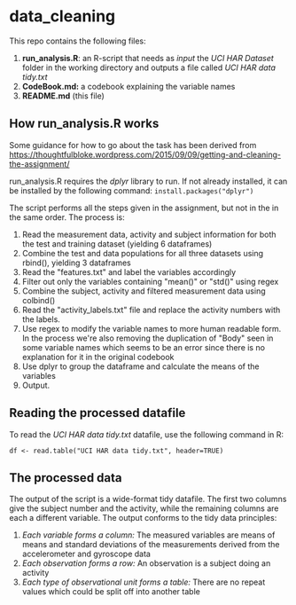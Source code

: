 # data_cleaning

This repo contains the following files:
1. **run_analysis.R**: an R-script that needs as _input_ the *UCI HAR Dataset* folder in the working directory and outputs a file called *UCI HAR data tidy.txt*
2. **CodeBook.md:** a codebook explaining the variable names 
3. **README.md** (this file)

## How run_analysis.R works

Some guidance for how to go about the task has been derived from https://thoughtfulbloke.wordpress.com/2015/09/09/getting-and-cleaning-the-assignment/

run_analysis.R requires the _dplyr_ library to run. If not already installed, it can be installed by the following command:
`install.packages("dplyr")`

The script performs all the steps given in the assignment, but not in the in the same order. The process is:

1. Read the measurement data, activity and subject information for both the test and training dataset (yielding 6 dataframes)
2. Combine the test and data populations for all three datasets using rbind(), yielding 3 dataframes
3. Read the "features.txt" and label the variables accordingly
4. Filter out only the variables containing "mean()" or "std()" using regex
5. Combine the subject, activity and filtered measurement data using colbind()
6. Read the "activity_labels.txt" file and replace the activity numbers with the labels.
7. Use regex to modify the variable names to more human readable form. In the process we're also removing the duplication of "Body" seen in some variable names which seems to be an error since there is no explanation for it in the original codebook
8. Use dplyr to group the dataframe and calculate the means of the variables
9. Output.

## Reading the processed datafile
To read the *UCI HAR data tidy.txt* datafile, use the following command in R:

`df <- read.table("UCI HAR data tidy.txt", header=TRUE)`

## The processed data
The output of the script is a wide-format tidy datafile. The first two columns give the subject number and the activity, while the remaining columns are each a different variable. The output conforms to the tidy data principles:
1. *Each variable forms a column:* The measured variables are means of means and standard deviations of the measurements derived from the accelerometer and gyroscope data
2. *Each observation forms a row:* An observation is a subject doing an activity
3. *Each type of observational unit forms a table:* There are no repeat values which could be split off into another table
